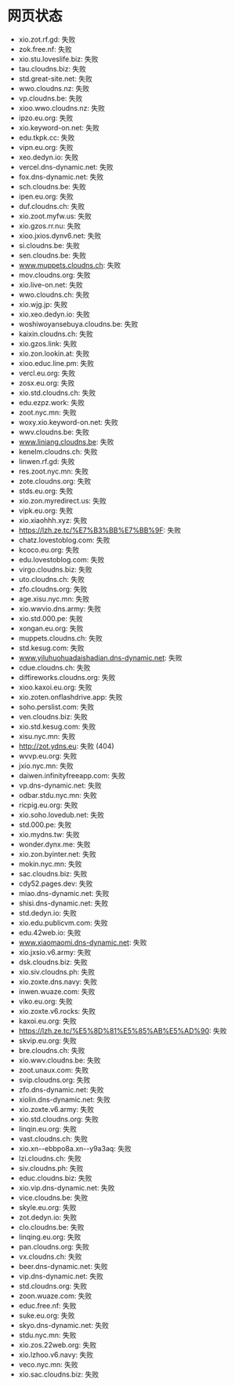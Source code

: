 # 网页状态
- xio.zot.rf.gd: 失败
- zok.free.nf: 失败
- xio.stu.loveslife.biz: 失败
- tau.cloudns.biz: 失败
- std.great-site.net: 失败
- wwo.cloudns.nz: 失败
- vp.cloudns.be: 失败
- xioo.wwo.cloudns.nz: 失败
- ipzo.eu.org: 失败
- xio.keyword-on.net: 失败
- edu.tkpk.cc: 失败
- vipn.eu.org: 失败
- xeo.dedyn.io: 失败
- vercel.dns-dynamic.net: 失败
- fox.dns-dynamic.net: 失败
- sch.cloudns.be: 失败
- ipen.eu.org: 失败
- duf.cloudns.ch: 失败
- xio.zoot.myfw.us: 失败
- xio.gzos.rr.nu: 失败
- xioo.jxios.dynv6.net: 失败
- si.cloudns.be: 失败
- sen.cloudns.be: 失败
- www.muppets.cloudns.ch: 失败
- mov.cloudns.org: 失败
- xio.live-on.net: 失败
- wwo.cloudns.ch: 失败
- xio.wjg.jp: 失败
- xio.xeo.dedyn.io: 失败
- woshiwoyansebuya.cloudns.be: 失败
- kaixin.cloudns.ch: 失败
- xio.gzos.link: 失败
- xio.zon.lookin.at: 失败
- xioo.educ.line.pm: 失败
- vercl.eu.org: 失败
- zosx.eu.org: 失败
- xio.std.cloudns.ch: 失败
- edu.ezpz.work: 失败
- zoot.nyc.mn: 失败
- woxy.xio.keyword-on.net: 失败
- wwv.cloudns.be: 失败
- www.liniang.cloudns.be: 失败
- kenelm.cloudns.ch: 失败
- linwen.rf.gd: 失败
- res.zoot.nyc.mn: 失败
- zote.cloudns.org: 失败
- stds.eu.org: 失败
- xio.zon.myredirect.us: 失败
- vipk.eu.org: 失败
- xio.xiaohhh.xyz: 失败
- https://lzh.ze.tc/%E7%B3%BB%E7%BB%9F: 失败
- chatz.lovestoblog.com: 失败
- kcoco.eu.org: 失败
- edu.lovestoblog.com: 失败
- virgo.cloudns.biz: 失败
- uto.cloudns.ch: 失败
- zfo.cloudns.org: 失败
- age.xisu.nyc.mn: 失败
- xio.wwvio.dns.army: 失败
- xio.std.000.pe: 失败
- xongan.eu.org: 失败
- muppets.cloudns.ch: 失败
- std.kesug.com: 失败
- www.yiluhuohuadaishadian.dns-dynamic.net: 失败
- cdue.cloudns.ch: 失败
- diffireworks.cloudns.org: 失败
- xioo.kaxoi.eu.org: 失败
- xio.zoten.onflashdrive.app: 失败
- soho.perslist.com: 失败
- ven.cloudns.biz: 失败
- xio.std.kesug.com: 失败
- xisu.nyc.mn: 失败
- http://zot.ydns.eu: 失败 (404)
- wvvp.eu.org: 失败
- jxio.nyc.mn: 失败
- daiwen.infinityfreeapp.com: 失败
- vp.dns-dynamic.net: 失败
- odbar.stdu.nyc.mn: 失败
- ricpig.eu.org: 失败
- xio.soho.lovedub.net: 失败
- std.000.pe: 失败
- xio.mydns.tw: 失败
- wonder.dynx.me: 失败
- xio.zon.byinter.net: 失败
- mokin.nyc.mn: 失败
- sac.cloudns.biz: 失败
- cdy52.pages.dev: 失败
- miao.dns-dynamic.net: 失败
- shisi.dns-dynamic.net: 失败
- std.dedyn.io: 失败
- xio.edu.publicvm.com: 失败
- edu.42web.io: 失败
- www.xiaomaomi.dns-dynamic.net: 失败
- xio.jxsio.v6.army: 失败
- dsk.cloudns.biz: 失败
- xio.siv.cloudns.ph: 失败
- xio.zoxte.dns.navy: 失败
- inwen.wuaze.com: 失败
- viko.eu.org: 失败
- xio.zoxte.v6.rocks: 失败
- kaxoi.eu.org: 失败
- https://lzh.ze.tc/%E5%8D%81%E5%85%AB%E5%AD%90: 失败
- skvip.eu.org: 失败
- bre.cloudns.ch: 失败
- xio.wwv.cloudns.be: 失败
- zoot.unaux.com: 失败
- svip.cloudns.org: 失败
- zfo.dns-dynamic.net: 失败
- xiolin.dns-dynamic.net: 失败
- xio.zoxte.v6.army: 失败
- xio.std.cloudns.org: 失败
- linqin.eu.org: 失败
- vast.cloudns.ch: 失败
- xio.xn--ebbpo8a.xn--y9a3aq: 失败
- lzi.cloudns.ch: 失败
- siv.cloudns.ph: 失败
- educ.cloudns.biz: 失败
- xio.vip.dns-dynamic.net: 失败
- vice.cloudns.be: 失败
- skyle.eu.org: 失败
- zot.dedyn.io: 失败
- clo.cloudns.be: 失败
- linqing.eu.org: 失败
- pan.cloudns.org: 失败
- vx.cloudns.ch: 失败
- beer.dns-dynamic.net: 失败
- vip.dns-dynamic.net: 失败
- std.cloudns.org: 失败
- zoon.wuaze.com: 失败
- educ.free.nf: 失败
- suke.eu.org: 失败
- skyo.dns-dynamic.net: 失败
- stdu.nyc.mn: 失败
- xio.zos.22web.org: 失败
- xio.lzhoo.v6.navy: 失败
- veco.nyc.mn: 失败
- xio.sac.cloudns.biz: 失败
